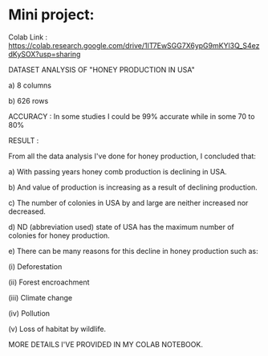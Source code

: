 # Mini project:

Colab Link : https://colab.research.google.com/drive/1lT7EwSGG7X6ypG9mKYl3Q_S4ezdKySOX?usp=sharing

DATASET ANALYSIS OF "HONEY PRODUCTION IN USA"

a) 8 columns

b) 626 rows

ACCURACY : In some studies I could be 99% accurate while in some 70 to 80%

RESULT :

From all the data analysis I've done for honey production, I concluded that:

a) With passing years honey comb production is declining in USA.

b) And value of production is increasing as a result of declining production.

c) The number of colonies in USA by and large are neither increased nor decreased.

d) ND (abbreviation used) state of USA has the maximum number of colonies for honey production.

e) There can be many reasons for this decline in honey production such as:

   (i) Deforestation
   
   (ii) Forest encroachment
   
   (iii) Climate change
   
   (iv) Pollution
   
   (v) Loss of habitat by wildlife.
   
MORE DETAILS I'VE PROVIDED IN MY COLAB NOTEBOOK.
